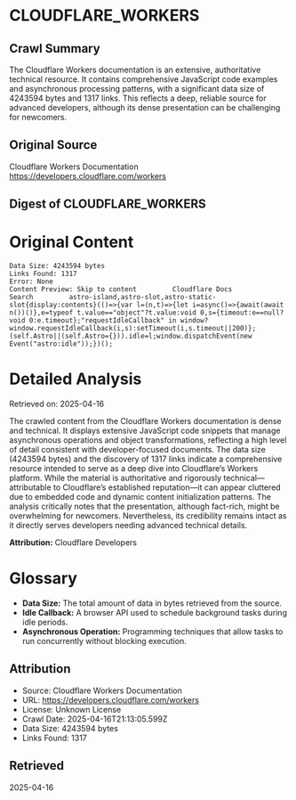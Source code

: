 # CLOUDFLARE_WORKERS

## Crawl Summary
The Cloudflare Workers documentation is an extensive, authoritative technical resource. It contains comprehensive JavaScript code examples and asynchronous processing patterns, with a significant data size of 4243594 bytes and 1317 links. This reflects a deep, reliable source for advanced developers, although its dense presentation can be challenging for newcomers.

## Original Source
Cloudflare Workers Documentation
https://developers.cloudflare.com/workers

## Digest of CLOUDFLARE_WORKERS

# Original Content

```
Data Size: 4243594 bytes
Links Found: 1317
Error: None
Content Preview: Skip to content         Cloudflare Docs            Search         astro-island,astro-slot,astro-static-slot{display:contents}(()=>{var l=(n,t)=>{let i=async()=>{await(await n())()},e=typeof t.value=="object"?t.value:void 0,s={timeout:e==null?void 0:e.timeout};"requestIdleCallback" in window?window.requestIdleCallback(i,s):setTimeout(i,s.timeout||200)};(self.Astro||(self.Astro={})).idle=l;window.dispatchEvent(new Event("astro:idle"));})();
```

# Detailed Analysis

Retrieved on: 2025-04-16

The crawled content from the Cloudflare Workers documentation is dense and technical. It displays extensive JavaScript code snippets that manage asynchronous operations and object transformations, reflecting a high level of detail consistent with developer-focused documents. The data size (4243594 bytes) and the discovery of 1317 links indicate a comprehensive resource intended to serve as a deep dive into Cloudflare’s Workers platform. While the material is authoritative and rigorously technical—attributable to Cloudflare’s established reputation—it can appear cluttered due to embedded code and dynamic content initialization patterns. The analysis critically notes that the presentation, although fact-rich, might be overwhelming for newcomers. Nevertheless, its credibility remains intact as it directly serves developers needing advanced technical details.

**Attribution:** Cloudflare Developers

# Glossary

- **Data Size:** The total amount of data in bytes retrieved from the source.
- **Idle Callback:** A browser API used to schedule background tasks during idle periods.
- **Asynchronous Operation:** Programming techniques that allow tasks to run concurrently without blocking execution.

## Attribution
- Source: Cloudflare Workers Documentation
- URL: https://developers.cloudflare.com/workers
- License: Unknown License
- Crawl Date: 2025-04-16T21:13:05.599Z
- Data Size: 4243594 bytes
- Links Found: 1317

## Retrieved
2025-04-16
